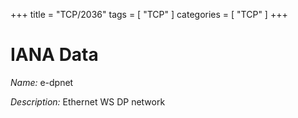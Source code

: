 +++
title = "TCP/2036"
tags = [ "TCP" ]
categories = [ "TCP" ]
+++

# IANA Data

_Name:_ e-dpnet

_Description:_ Ethernet WS DP network

